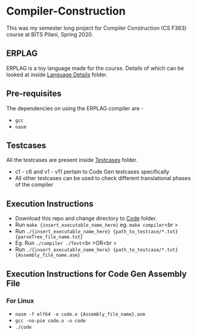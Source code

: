 # Compiler-Construction

This was my semester long project for Compiler Construction (CS F363) course at BITS Pilani, Spring 2020.

## ERPLAG

ERPLAG is a toy language made for the course. Details of which can be looked at inside [Language Details](https://github.com/iamishansharma/Compiler-Construction-CS-F363/tree/master/Language%20Details) folder.

## Pre-requisites

The dependencies on using the ERPLAG compiler are -

- `gcc`
- `nasm`

## Testcases

All the testcases are present inside [Testcases](https://github.com/iamishansharma/Compiler-Construction-CS-F363/tree/master/Testcases) folder.

- c1 - c6 and v1 - v11 pertain to Code Gen testcases specifically
- All other testcases can be used to check different translational phases of the compiler

## Execution Instructions

- Download this repo and change directory to [Code](https://github.com/iamishansharma/Compiler-Construction-CS-F363/tree/master/Code) folder.
- Run `make {insert_executable_name_here}` eg. `make compiler`<br \>
- Run `./{insert_executable_name_here} {path_to_testcase/*.txt} {parseTree_file_name.txt}`
- Eg. Run `./compiler ./Test`<br \>OR<br \>
- Run `./{insert_executable_name_here} {path_to_testcase/*.txt} {Assembly_file_name.asm}`

## Execution Instructions for Code Gen Assembly File

### For Linux

- `nasm -f elf64 -o code.o {Assembly_file_name}.asm`
- `gcc -no-pie code.o -o code`
- `./code`
